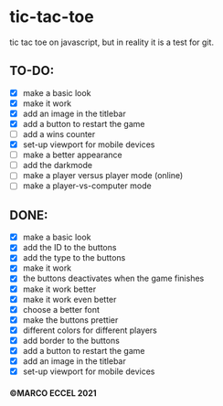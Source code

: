 # tic-tac-toe
tic tac toe on javascript, but in reality it is a test for git. 


## TO-DO:
- [x] make a basic look
- [x] make it work
- [x] add an image in the titlebar
- [x] add a button to restart the game
- [ ] add a wins counter
- [x] set-up viewport for mobile devices
- [ ] make a better appearance
- [ ] add the darkmode
- [ ] make a player versus player mode (online)
- [ ] make a player-vs-computer mode

## DONE:

- [x] make a basic look
- [x] add the ID to the buttons
- [x] add the type to the buttons
- [x] make it work
- [x] the buttons deactivates when the game finishes
- [x] make it work better
- [x] make it work even better
- [x] choose a better font
- [x] make the buttons prettier
- [x] different colors for different players
- [x] add border to the buttons
- [x] add a button to restart the game
- [x] add an image in the titlebar
- [x] set-up viewport for mobile devices

#### ©MARCO ECCEL 2021

